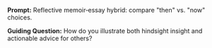 
**Prompt:** Reflective memoir‑essay hybrid: compare "then" vs. "now" choices.

**Guiding Question:** How do you illustrate both hindsight insight and actionable advice for others?